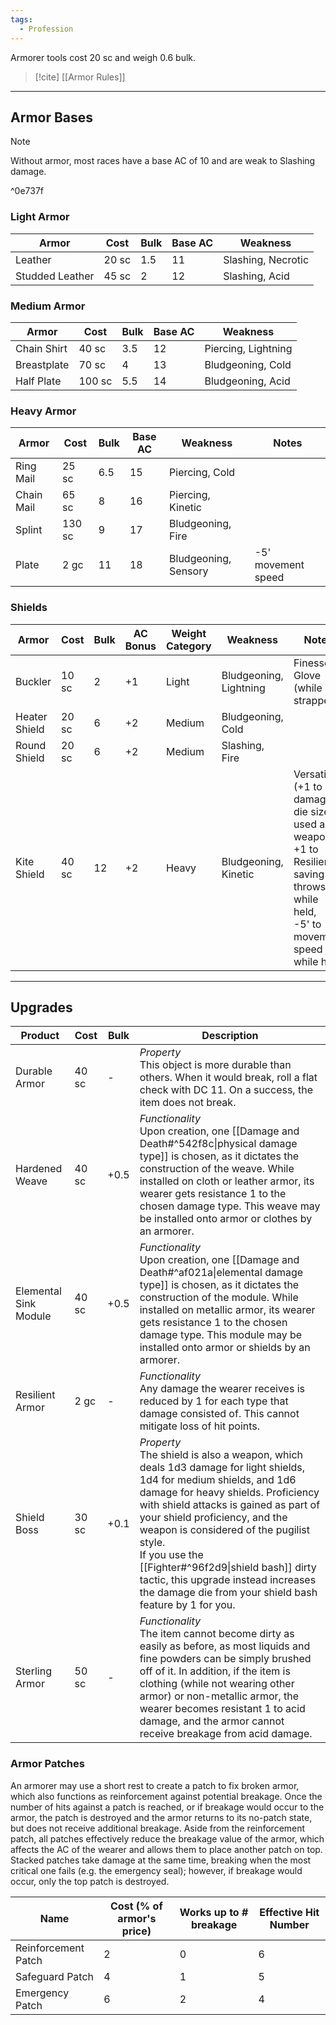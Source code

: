 ```yaml
---
tags:
  - Profession
---
```

Armorer tools cost 20 sc and weigh 0.6 bulk.

>[!cite] [[Armor Rules]]

-- -
## Armor Bases

>[!note] 
>Without armor, most races have a base AC of 10 and are weak to Slashing damage.

^0e737f

### Light Armor
| **Armor**       | **Cost** | **Bulk** | **Base AC** | **Weakness**       |
| --------------- | -------- | -------- | ----------- | ------------------ |
| Leather         | 20 sc    | 1.5      | 11          | Slashing, Necrotic |
| Studded Leather | 45 sc    | 2        | 12          | Slashing, Acid     |
### Medium Armor
| **Armor**   | **Cost** | **Bulk** | **Base AC** | **Weakness**        |
| ----------- | -------- | -------- | ----------- | ------------------- |
| Chain Shirt | 40 sc    | 3.5      | 12          | Piercing, Lightning |
| Breastplate | 70 sc    | 4        | 13          | Bludgeoning, Cold   |
| Half Plate  | 100 sc   | 5.5      | 14          | Bludgeoning, Acid   |
### Heavy Armor
| **Armor**  | **Cost** | **Bulk** | **Base AC** | **Weakness**         | **Notes**          |
| ---------- | -------- | -------- | ----------- | -------------------- | ------------------ |
| Ring Mail  | 25 sc    | 6.5      | 15          | Piercing, Cold       |                    |
| Chain Mail | 65 sc    | 8        | 16          | Piercing, Kinetic    |                    |
| Splint     | 130 sc   | 9        | 17          | Bludgeoning, Fire    |                    |
| Plate      | 2 gc     | 11       | 18          | Bludgeoning, Sensory | -5' movement speed |
### Shields
| **Armor**     | **Cost** | **Bulk** | **AC Bonus** | **Weight Category** | **Weakness**           | **Notes**                                                                                                                                |
| ------------- | -------- | -------- | ------------ | ------------------- | ---------------------- | ---------------------------------------------------------------------------------------------------------------------------------------- |
| Buckler       | 10 sc    | 2        | +1           | Light               | Bludgeoning, Lightning | Finesse, Glove (while strapped)                                                                                                          |
| Heater Shield | 20 sc    | 6        | +2           | Medium              | Bludgeoning, Cold      |                                                                                                                                          |
| Round Shield  | 20 sc    | 6        | +2           | Medium              | Slashing, Fire         |                                                                                                                                          |
| Kite Shield   | 40 sc    | 12       | +2           | Heavy               | Bludgeoning, Kinetic   | Versatile (+1 to damage die size) if used as a weapon,<br>+1 to Resilience saving throws while held,<br>-5' to movement speed while held |
- - -
## Upgrades

| **Product**           | **Cost** | **Bulk** | **Description**                                                                                                                                                                                                                                                                                                                                                                                                                               |
| --------------------- | -------- | -------- | --------------------------------------------------------------------------------------------------------------------------------------------------------------------------------------------------------------------------------------------------------------------------------------------------------------------------------------------------------------------------------------------------------------------------------------------- |
| Durable Armor         | 40 sc    | -        | _Property_  <br>This object is more durable than others. When it would break, roll a flat check with DC 11. On a success, the item does not break.                                                                                                                                                                                                                                                                                            |
| Hardened Weave        | 40 sc    | +0.5     | _Functionality_  <br>Upon creation, one [[Damage and Death#^542f8c\|physical damage type]] is chosen, as it dictates the construction of the weave. While installed on cloth or leather armor, its wearer gets resistance 1 to the chosen damage type. This weave may be installed onto armor or clothes by an armorer.                                                                                                                       |
| Elemental Sink Module | 40 sc    | +0.5     | _Functionality_  <br>Upon creation, one [[Damage and Death#^af021a\|elemental damage type]] is chosen, as it dictates the construction of the module. While installed on metallic armor, its wearer gets resistance 1 to the chosen damage type. This module may be installed onto armor or shields by an armorer.                                                                                                                            |
| Resilient Armor       | 2 gc     | -        | _Functionality_  <br>Any damage the wearer receives is reduced by 1 for each type that damage consisted of. This cannot mitigate loss of hit points.                                                                                                                                                                                                                                                                                          |
| Shield Boss           | 30 sc    | +0.1     | _Property_  <br>The shield is also a weapon, which deals 1d3 damage for light shields, 1d4 for medium shields, and 1d6 damage for heavy shields. Proficiency with shield attacks is gained as part of your shield proficiency, and the weapon is considered of the pugilist style.<br>If you use the [[Fighter#^96f2d9\|shield bash]] dirty tactic, this upgrade instead increases the damage die from your shield bash feature by 1 for you. |
| Sterling Armor        | 50 sc    | -        | _Functionality_<br>The item cannot become dirty as easily as before, as most liquids and fine powders can be simply brushed off of it. In addition, if the item is clothing (while not wearing other armor) or non-metallic armor, the wearer becomes resistant 1 to acid damage, and the armor cannot receive breakage from acid damage.                                                                                                     |
### Armor Patches

An armorer may use a short rest to create a patch to fix broken armor, which also functions as reinforcement against potential breakage. Once the number of hits against a patch is reached, or if breakage would occur to the armor, the patch is destroyed and the armor returns to its no-patch state, but does not receive additional breakage.
Aside from the reinforcement patch, all patches effectively reduce the breakage value of the armor, which affects the AC of the wearer and allows them to place another patch on top. Stacked patches take damage at the same time, breaking when the most critical one fails (e.g. the emergency seal); however, if breakage would occur, only the top patch is destroyed.

| Name                | Cost (% of armor's price) | Works up to # breakage | Effective Hit Number |
| ------------------- | ------------------------- | ---------------------- | -------------------- |
| Reinforcement Patch | 2                         | 0                      | 6                    |
| Safeguard Patch     | 4                         | 1                      | 5                    |
| Emergency Patch     | 6                         | 2                      | 4                    |
